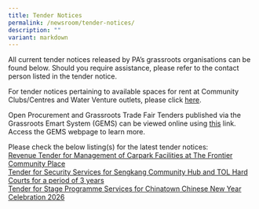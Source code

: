 ```yaml
---
title: Tender Notices
permalink: /newsroom/tender-notices/
description: ""
variant: markdown
---
```

All current tender notices released by PA’s grassroots organisations can be found below. Should you require assistance, please refer to the contact person listed in the tender notice.

For tender notices pertaining to available spaces for rent at Community Clubs/Centres and Water Venture outlets, please click [here](/our-network/community-clubs/rentals).

Open Procurement and Grassroots Trade Fair Tenders published via the Grassroots Emart System (GEMS) can be viewed online using [this](https://gems.pa.gov.sg/account/vendors) link. Access the GEMS webpage to learn more.
<br>

Please check the below listing(s) for the latest tender notices: <br>[Revenue Tender for Management of Carpark Facilities at The Frontier Community Place](/revenue-tender-for-management-of-carpark-facilities-at-the-frontier-community-place/)<br>[Tender for Security Services for Sengkang Community Hub and TOL Hard Courts for a period of 3 years](/tender-for-security-services-for-sengkang-community-hub-and-tol-hard-courts/)<br> [Tender for Stage Programme Services for Chinatown Chinese New Year Celebration 2026](/tender-for-stage-programme-services-for-chinatown-chinese-new-year-celebration-2026/)